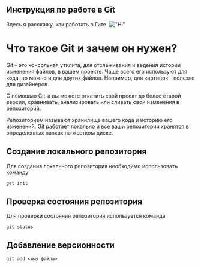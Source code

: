 ## Инструкция по работе в Git

Здесь я расскажу, как работать в Гите.
!["Hi"](1.jpg)

# Что такое Git и зачем он нужен?

Git - это консольная утилита, для отслеживания и ведения истории изменения файлов, в вашем проекте. Чаще всего его используют для кода, но можно и для других файлов. Например, для картинок - полезно для дизайнеров.

С помощью Git-a вы можете откатить свой проект до более старой версии, сравнивать, анализировать или сливать свои изменения в репозиторий.

Репозиторием называют хранилище вашего кода и историю его изменений. Git работает локально и все ваши репозитории хранятся в определенных папках на жестком диске.

## Создание локального репозитория

Для создания локального репозитория необходимо использовать команду

    get init

## Проверка состояния репозитория

Для проверки состояния репозитория используется команда

    git status

## Добавление версионности

    git add <имя файла>